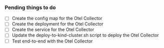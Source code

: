 ### Pending things to do

-   [ ] Create the config map for the Otel Collector
-   [ ] Create the deployment for the Otel Collector
-   [ ] Create the service for the Otel Collector
-   [ ] Update the deploy-to-kind-cluster.sh script to deploy the Otel Collector
-   [ ] Test end-to-end with the Otel Collector
